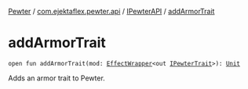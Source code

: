 [Pewter](../../index.md) / [com.ejektaflex.pewter.api](../index.md) / [IPewterAPI](index.md) / [addArmorTrait](./add-armor-trait.md)

# addArmorTrait

`open fun addArmorTrait(mod: `[`EffectWrapper`](../../com.ejektaflex.pewter.api.core/-effect-wrapper/index.md)`<out `[`IPewterTrait`](../../com.ejektaflex.pewter.api.core.traits/-i-pewter-trait.md)`>): `[`Unit`](https://kotlinlang.org/api/latest/jvm/stdlib/kotlin/-unit/index.html)

Adds an armor trait to Pewter.

